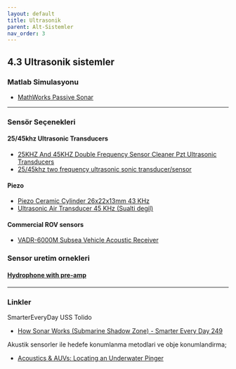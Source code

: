 ```yaml
---
layout: default
title: Ultrasonik
parent: Alt-Sistemler
nav_order: 3
---
```


## 4.3 Ultrasonik sistemler

### Matlab Simulasyonu
- [MathWorks Passive Sonar](https://www.mathworks.com/help/phased/ug/sonar-equation.html)

---

### Sensör Seçenekleri
#### 25/45khz Ultrasonic Transducers
- [25KHZ And 45KHZ Double Frequency Sensor Cleaner Pzt Ultrasonic Transducers](https://www.alibaba.com/product-detail/25KHZ-And-45KHZ-Double-Frequency-Sensor_60788959520.html)
- [25/45khz two frequency ultrasonic sonic transducer/sensor](https://www.alibaba.com/product-detail/25-45khz-two-frequency-ultrasonic-sonic_60308262261.html)
#### Piezo
- [Piezo Ceramic Cylinder 26x22x13mm 43 KHz](https://www.steminc.com/PZT/en/piezo-ceramic-cylinder-26x22x13mm-43-khz)
- [Ultrasonic Air Transducer 45 KHz (Sualti degil)](https://www.steminc.com/PZT/fr/ultrasonic-air-transducer-45-khz)
#### Commercial ROV sensors
- [VADR-6000M Subsea Vehicle Acoustic Receiver](https://www.rjeint.com/portfolio/vadr-6000m-subsea-vehicle-acoustic-receivers/)

### Sensor uretim ornekleri

#### [Hydrophone with pre-amp](https://www.instructables.com/Lets-Build-Some-World-Class-Hydrophones/)

---
### Linkler
SmarterEveryDay USS Tolido 
- [How Sonar Works (Submarine Shadow Zone) - Smarter Every Day 249](https://www.youtube.com/watch?v=AqqaYs7LjlM&t=646s)

Akustik sensorler ile hedefe konumlanma metodlari ve obje konumlandirma;
- [Acoustics & AUVs: Locating an Underwater Pinger](https://youtu.be/TNG3XRcj79Q)